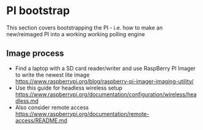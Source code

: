 # PI bootstrap
This section covers bootstrapping the PI - i.e. how to make an new/reimaged PI into a working working polling engine

## Image process
* Find a laptop with a SD card reader/writer and use RaspBerry PI Imager to write the newest lite image
https://www.raspberrypi.org/blog/raspberry-pi-imager-imaging-utility/
* Use this guide for headless wireless setup https://www.raspberrypi.org/documentation/configuration/wireless/headless.md
* Also consider remote access https://www.raspberrypi.org/documentation/remote-access/README.md

